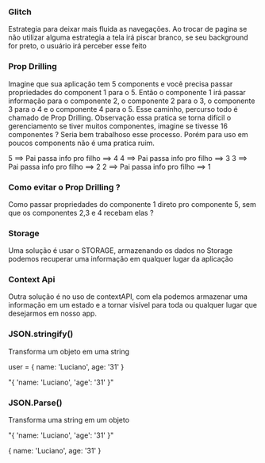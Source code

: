 ### Glitch

Estrategia para deixar mais fluida as navegações. Ao trocar de pagina se não
utilizar alguma estrategia a tela irá piscar branco, se seu background
for preto, o usuário irá perceber esse feito

### Prop Drilling

Imagine que sua aplicação tem 5 components e você precisa passar propriedades do component 1 para o 5. Então o componente 1 irá passar informação para o componente 2, o componente 2 para o 3, o componente 3 para o 4 e o componente 4 para o 5. Esse caminho, percurso todo é chamado de Prop Drilling.
Observação essa pratica se torna difícil o gerenciamento se tiver muitos componentes, imagine se tivesse 16 componentes ? Seria bem trabalhoso esse processo. Porém para uso em poucos components não é uma pratica ruim.

5 ==> Pai passa info pro filho ==> 4
4 ==> Pai passa info pro filho ==> 3
3 ==> Pai passa info pro filho ==> 2
2 ==> Pai passa info pro filho ==> 1

### Como evitar o Prop Drilling ?

Como passar propriedades do componente 1 direto pro componente 5, sem que os componentes 2,3 e 4 recebam elas ?

### Storage

Uma solução é usar o STORAGE, armazenando os dados no Storage podemos recuperar
uma informação em qualquer lugar da aplicação

### Context Api

Outra solução é no uso de contextAPI, com ela podemos armazenar uma informação em um estado e a tornar visível para toda ou qualquer lugar que desejarmos em nosso app.

### JSON.stringify()

Transforma um objeto em uma string

user = {
name: 'Luciano',
age: '31'
}

"{ 'name: 'Luciano', 'age': '31' }"

### JSON.Parse()

Transforma uma string em um objeto

"{ 'name: 'Luciano', 'age': '31' }"

{
name: 'Luciano',
age: '31'
}
